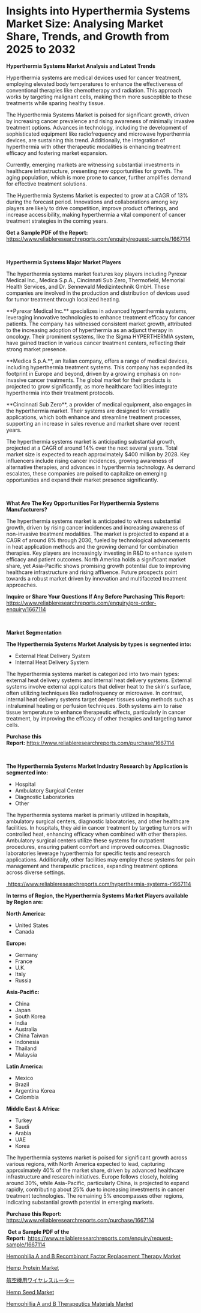 <p><h1>Insights into Hyperthermia Systems Market Size: Analysing Market Share, Trends, and Growth from 2025 to 2032</h1></p><p><strong>Hyperthermia Systems Market Analysis and Latest Trends</strong></p>
<p><p>Hyperthermia systems are medical devices used for cancer treatment, employing elevated body temperatures to enhance the effectiveness of conventional therapies like chemotherapy and radiation. This approach works by targeting malignant cells, making them more susceptible to these treatments while sparing healthy tissue.</p><p>The Hyperthermia Systems Market is poised for significant growth, driven by increasing cancer prevalence and rising awareness of minimally invasive treatment options. Advances in technology, including the development of sophisticated equipment like radiofrequency and microwave hyperthermia devices, are sustaining this trend. Additionally, the integration of hyperthermia with other therapeutic modalities is enhancing treatment efficacy and fostering market expansion.</p><p>Currently, emerging markets are witnessing substantial investments in healthcare infrastructure, presenting new opportunities for growth. The aging population, which is more prone to cancer, further amplifies demand for effective treatment solutions.</p><p>The Hyperthermia Systems Market is expected to grow at a CAGR of 13% during the forecast period. Innovations and collaborations among key players are likely to drive competition, improve product offerings, and increase accessibility, making hyperthermia a vital component of cancer treatment strategies in the coming years.</p></p>
<p><strong>Get a Sample PDF of the Report:&nbsp;</strong> <a href="https://www.reliableresearchreports.com/enquiry/request-sample/1667114?utm_campaign=48&utm_medium=2&utm_source=Github&utm_content=ia&utm_term=08032025&utm_id=hyperthermia-systems">https://www.reliableresearchreports.com/enquiry/request-sample/1667114</a></p>
<p>&nbsp;</p>
<p><strong>Hyperthermia Systems Major Market Players</strong></p>
<p><p>The hyperthermia systems market features key players including Pyrexar Medical Inc., Medica S.p.A., Cincinnati Sub Zero, Thermofield, Memorial Health Services, and Dr. Sennewald Medizintechnik GmbH. These companies are involved in the production and distribution of devices used for tumor treatment through localized heating.</p><p>**Pyrexar Medical Inc.** specializes in advanced hyperthermia systems, leveraging innovative technologies to enhance treatment efficacy for cancer patients. The company has witnessed consistent market growth, attributed to the increasing adoption of hyperthermia as an adjunct therapy in oncology. Their prominent systems, like the Sigma HYPERTHERMIA system, have gained traction in various cancer treatment centers, reflecting their strong market presence.</p><p>**Medica S.p.A.**, an Italian company, offers a range of medical devices, including hyperthermia treatment systems. This company has expanded its footprint in Europe and beyond, driven by a growing emphasis on non-invasive cancer treatments. The global market for their products is projected to grow significantly, as more healthcare facilities integrate hyperthermia into their treatment protocols.</p><p>**Cincinnati Sub Zero**, a provider of medical equipment, also engages in the hyperthermia market. Their systems are designed for versatile applications, which both enhance and streamline treatment processes, supporting an increase in sales revenue and market share over recent years.</p><p>The hyperthermia systems market is anticipating substantial growth, projected at a CAGR of around 14% over the next several years. Total market size is expected to reach approximately $400 million by 2028. Key influencers include rising cancer incidences, growing awareness of alternative therapies, and advances in hyperthermia technology. As demand escalates, these companies are poised to capitalize on emerging opportunities and expand their market presence significantly.</p></p>
<p>&nbsp;</p>
<p><strong>What Are The Key Opportunities For Hyperthermia Systems Manufacturers?</strong></p>
<p><p>The hyperthermia systems market is anticipated to witness substantial growth, driven by rising cancer incidences and increasing awareness of non-invasive treatment modalities. The market is projected to expand at a CAGR of around 8% through 2030, fueled by technological advancements in heat application methods and the growing demand for combination therapies. Key players are increasingly investing in R&D to enhance system efficacy and patient outcomes. North America holds a significant market share, yet Asia-Pacific shows promising growth potential due to improving healthcare infrastructure and rising affluence. Future prospects point towards a robust market driven by innovation and multifaceted treatment approaches.</p></p>
<p><strong>Inquire or Share Your Questions If Any Before Purchasing This Report:</strong> <a href="https://www.reliableresearchreports.com/enquiry/pre-order-enquiry/1667114?utm_campaign=48&utm_medium=2&utm_source=Github&utm_content=ia&utm_term=08032025&utm_id=hyperthermia-systems">https://www.reliableresearchreports.com/enquiry/pre-order-enquiry/1667114</a></p>
<p>&nbsp;</p>
<p><strong>Market Segmentation</strong></p>
<p><strong>The Hyperthermia Systems Market Analysis by types is segmented into:</strong></p>
<p><ul><li>External Heat Delivery System</li><li>Internal Heat Delivery System</li></ul></p>
<p><p>The hyperthermia systems market is categorized into two main types: external heat delivery systems and internal heat delivery systems. External systems involve external applicators that deliver heat to the skin's surface, often utilizing techniques like radiofrequency or microwave. In contrast, internal heat delivery systems target deeper tissues using methods such as intraluminal heating or perfusion techniques. Both systems aim to raise tissue temperature to enhance therapeutic effects, particularly in cancer treatment, by improving the efficacy of other therapies and targeting tumor cells.</p></p>
<p><strong>Purchase this Report:&nbsp;</strong><a href="https://www.reliableresearchreports.com/purchase/1667114?utm_campaign=48&utm_medium=2&utm_source=Github&utm_content=ia&utm_term=08032025&utm_id=hyperthermia-systems">https://www.reliableresearchreports.com/purchase/1667114</a></p>
<p>&nbsp;</p>
<p><strong>The Hyperthermia Systems Market Industry Research by Application is segmented into:</strong></p>
<p><ul><li>Hospital</li><li>Ambulatory Surgical Center</li><li>Diagnostic Laboratories</li><li>Other</li></ul></p>
<p><p>The hyperthermia systems market is primarily utilized in hospitals, ambulatory surgical centers, diagnostic laboratories, and other healthcare facilities. In hospitals, they aid in cancer treatment by targeting tumors with controlled heat, enhancing efficacy when combined with other therapies. Ambulatory surgical centers utilize these systems for outpatient procedures, ensuring patient comfort and improved outcomes. Diagnostic laboratories leverage hyperthermia for specific tests and research applications. Additionally, other facilities may employ these systems for pain management and therapeutic practices, expanding treatment options across diverse settings.</p></p>
<p><a href="https://www.reliableresearchreports.com/hyperthermia-systems-r1667114?utm_campaign=48&utm_medium=2&utm_source=Github&utm_content=ia&utm_term=08032025&utm_id=hyperthermia-systems">&nbsp;https://www.reliableresearchreports.com/hyperthermia-systems-r1667114</a></p>
<p><strong>In terms of Region, the Hyperthermia Systems Market Players available by Region are:</strong></p>
<p>
    <p> <strong> North America: </strong>
        <ul>
            <li>United States</li>
            <li>Canada</li>
        </ul>
        </p> 
    <p> <strong> Europe: </strong>
        <ul>
            <li>Germany</li>
            <li>France</li>
            <li>U.K.</li>
            <li>Italy</li>
            <li>Russia</li>
        </ul>
        </p> 
    <p> <strong> Asia-Pacific: </strong>
        <ul>
            <li>China</li>
            <li>Japan</li>
            <li>South Korea</li>
            <li>India</li>
            <li>Australia</li>
            <li>China Taiwan</li>
            <li>Indonesia</li>
            <li>Thailand</li>
            <li>Malaysia</li>
        </ul>
        </p> 
    <p> <strong> Latin America: </strong>
        <ul>
            <li>Mexico</li>
            <li>Brazil</li>
            <li>Argentina Korea</li>
            <li>Colombia</li>
        </ul>
        </p> 
    <p> <strong> Middle East & Africa: </strong>
        <ul>
            <li>Turkey</li>
            <li>Saudi</li>
            <li>Arabia</li>
            <li>UAE</li>
            <li>Korea</li>
        </ul>
    </p>
    </p>
<p><p>The hyperthermia systems market is poised for significant growth across various regions, with North America expected to lead, capturing approximately 40% of the market share, driven by advanced healthcare infrastructure and research initiatives. Europe follows closely, holding around 30%, while Asia-Pacific, particularly China, is projected to expand rapidly, contributing about 25% due to increasing investments in cancer treatment technologies. The remaining 5% encompasses other regions, indicating substantial growth potential in emerging markets.</p></p>
<p><strong>Purchase this Report: </strong><a href="https://www.reliableresearchreports.com/purchase/1667114?utm_campaign=48&utm_medium=2&utm_source=Github&utm_content=ia&utm_term=08032025&utm_id=hyperthermia-systems">https://www.reliableresearchreports.com/purchase/1667114</a></p>
<p>&nbsp;<strong>Get a Sample PDF of the Report:&nbsp;&nbsp;</strong><a href="https://www.reliableresearchreports.com/enquiry/request-sample/1667114?utm_campaign=48&utm_medium=2&utm_source=Github&utm_content=ia&utm_term=08032025&utm_id=hyperthermia-systems">https://www.reliableresearchreports.com/enquiry/request-sample/1667114</a></p>
<p><strong></strong></p>
<p><p><a href="https://github.com/hutchkloor4x/Market-Research-Report-List-1/blob/main/hemophilia-a-and-b-recombinant-factor-replacement-therapy-market.md?utm_campaign=48&utm_medium=2&utm_source=Github&utm_content=ia&utm_term=08032025&utm_id=hyperthermia-systems">Hemophilia A and B Recombinant Factor Replacement Therapy Market</a></p><p><a href="https://github.com/berkemiars2j/Market-Research-Report-List-1/blob/main/hemp-protein-market.md?utm_campaign=48&utm_medium=2&utm_source=Github&utm_content=ia&utm_term=08032025&utm_id=hyperthermia-systems">Hemp Protein Market</a></p><p><a href="https://github.com/lababdou/Market-Research-Report-List-7/blob/main/545856642406.md?utm_campaign=48&utm_medium=2&utm_source=Github&utm_content=ia&utm_term=08032025&utm_id=hyperthermia-systems">航空機用ワイヤレスルーター</a></p><p><a href="https://github.com/kaforarvero/Market-Research-Report-List-1/blob/main/hemp-seed-market.md?utm_campaign=48&utm_medium=2&utm_source=Github&utm_content=ia&utm_term=08032025&utm_id=hyperthermia-systems">Hemp Seed Market</a></p><p><a href="https://github.com/variothonia/Market-Research-Report-List-1/blob/main/hemophillia-a-and-b-therapeutics-materials-market.md?utm_campaign=48&utm_medium=2&utm_source=Github&utm_content=ia&utm_term=08032025&utm_id=hyperthermia-systems">Hemophillia A and B Therapeutics Materials Market</a></p></p>